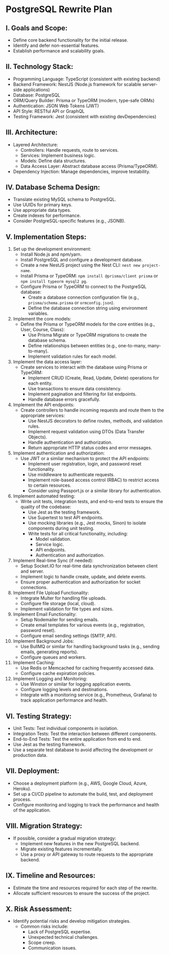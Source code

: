 # PostgreSQL Rewrite Plan

## I. Goals and Scope:

*   Define core backend functionality for the initial release.
*   Identify and defer non-essential features.
*   Establish performance and scalability goals.

## II. Technology Stack:

*   Programming Language: TypeScript (consistent with existing backend)
*   Backend Framework: NestJS (Node.js framework for scalable server-side applications)
*   Database: PostgreSQL
*   ORM/Query Builder: Prisma or TypeORM (modern, type-safe ORMs)
*   Authentication: JSON Web Tokens (JWT)
*   API Style: RESTful API or GraphQL
*   Testing Framework: Jest (consistent with existing devDependencies)

## III. Architecture:

*   Layered Architecture:
    *   Controllers: Handle requests, route to services.
    *   Services: Implement business logic.
    *   Models: Define data structures.
    *   Data Access Layer: Abstract database access (Prisma/TypeORM).
*   Dependency Injection: Manage dependencies, improve testability.

## IV. Database Schema Design:

*   Translate existing MySQL schema to PostgreSQL.
*   Use UUIDs for primary keys.
*   Use appropriate data types.
*   Create indexes for performance.
*   Consider PostgreSQL-specific features (e.g., JSONB).

## V. Implementation Steps:

1.  Set up the development environment:
    *   Install Node.js and npm/yarn.
    *   Install PostgreSQL and configure a development database.
    *   Create a new NestJS project using the Nest CLI: `nest new project-name`.
    *   Install Prisma or TypeORM: `npm install @prisma/client prisma` or `npm install typeorm mysql2 pg`.
    *   Configure Prisma or TypeORM to connect to the PostgreSQL database:
        *   Create a database connection configuration file (e.g., `prisma/schema.prisma` or `ormconfig.json`).
        *   Define the database connection string using environment variables.
2.  Implement the core models:
    *   Define the Prisma or TypeORM models for the core entities (e.g., User, Course, Class):
        *   Use Prisma Migrate or TypeORM migrations to create the database schema.
        *   Define relationships between entities (e.g., one-to-many, many-to-many).
        *   Implement validation rules for each model.
3.  Implement the data access layer:
    *   Create services to interact with the database using Prisma or TypeORM:
        *   Implement CRUD (Create, Read, Update, Delete) operations for each entity.
        *   Use transactions to ensure data consistency.
        *   Implement pagination and filtering for list endpoints.
        *   Handle database errors gracefully.
4.  Implement the API endpoints:
    *   Create controllers to handle incoming requests and route them to the appropriate services:
        *   Use NestJS decorators to define routes, methods, and validation rules.
        *   Implement request validation using DTOs (Data Transfer Objects).
        *   Handle authentication and authorization.
        *   Return appropriate HTTP status codes and error messages.
5.  Implement authentication and authorization:
    *   Use JWT or a similar mechanism to protect the API endpoints:
        *   Implement user registration, login, and password reset functionality.
        *   Use middleware to authenticate requests.
        *   Implement role-based access control (RBAC) to restrict access to certain resources.
        *   Consider using Passport.js or a similar library for authentication.
6.  Implement automated testing:
    *   Write unit tests, integration tests, and end-to-end tests to ensure the quality of the codebase:
        *   Use Jest as the testing framework.
        *   Use Supertest to test API endpoints.
        *   Use mocking libraries (e.g., Jest mocks, Sinon) to isolate components during unit testing.
        *   Write tests for all critical functionality, including:
            *   Model validation.
            *   Service logic.
            *   API endpoints.
            *   Authentication and authorization.
7.  Implement Real-time Sync (if needed):
    *   Setup Socket.IO for real-time data synchronization between client and server.
    *   Implement logic to handle create, update, and delete events.
    *   Ensure proper authentication and authorization for socket connections.
8.  Implement File Upload Functionality:
    *   Integrate Multer for handling file uploads.
    *   Configure file storage (local, cloud).
    *   Implement validation for file types and sizes.
9.  Implement Email Functionality:
    *   Setup Nodemailer for sending emails.
    *   Create email templates for various events (e.g., registration, password reset).
    *   Configure email sending settings (SMTP, API).
10. Implement Background Jobs:
    *   Use BullMQ or similar for handling background tasks (e.g., sending emails, generating reports).
    *   Configure queues and workers.
11. Implement Caching:
    *   Use Redis or Memcached for caching frequently accessed data.
    *   Configure cache expiration policies.
12. Implement Logging and Monitoring:
    *   Use Winston or similar for logging application events.
    *   Configure logging levels and destinations.
    *   Integrate with a monitoring service (e.g., Prometheus, Grafana) to track application performance and health.

## VI. Testing Strategy:

*   Unit Tests: Test individual components in isolation.
*   Integration Tests: Test the interaction between different components.
*   End-to-End Tests: Test the entire application from end to end.
*   Use Jest as the testing framework.
*   Use a separate test database to avoid affecting the development or production data.

## VII. Deployment:

*   Choose a deployment platform (e.g., AWS, Google Cloud, Azure, Heroku).
*   Set up a CI/CD pipeline to automate the build, test, and deployment process.
*   Configure monitoring and logging to track the performance and health of the application.

## VIII. Migration Strategy:

*   If possible, consider a gradual migration strategy:
    *   Implement new features in the new PostgreSQL backend.
    *   Migrate existing features incrementally.
    *   Use a proxy or API gateway to route requests to the appropriate backend.

## IX. Timeline and Resources:

*   Estimate the time and resources required for each step of the rewrite.
*   Allocate sufficient resources to ensure the success of the project.

## X. Risk Assessment:

*   Identify potential risks and develop mitigation strategies.
    *   Common risks include:
        *   Lack of PostgreSQL expertise.
        *   Unexpected technical challenges.
        *   Scope creep.
        *   Communication issues.